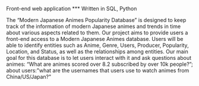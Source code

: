 Front-end web application
*** Written in SQL, Python

The “Modern Japanese Animes Popularity Database” is designed to keep track of the information of modern Japanese animes and trends in time about various aspects related to them. Our project aims to provide users a front-end access to a Modern Japanese Animes database. Users will be able to identify entities such as Anime, Genre, Users, Producer, Popularity, Location, and Status, as well as the relationships among entities.
Our main goal for this database is to let users interact with it and ask questions about animes: “What are animes scored over 8.2 subscribed by over 10k people?”; about users:"what are the usernames that users use to watch animes from China/US/Japan?"


